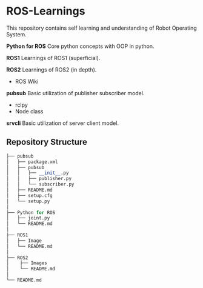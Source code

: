 # ROS-Learnings
This repository contains self learning and understanding of Robot Operating System.

**Python for ROS**
Core python concepts with OOP in python.

**ROS1**
Learnings of ROS1 (superficial).

**ROS2**
Learnings of ROS2 (in depth).

- ROS Wiki

**pubsub**
Basic utilization of publisher subscriber model.

- rclpy
- Node class

**srvcli**
Basic utilization of server client model.

## Repository Structure
```python
├── pubsub
│   ├── package.xml
│   ├── pubsub
│   │   ├── __init__.py
│   │   ├── publisher.py
│   │   └── subscriber.py
│   ├── README.md
│   ├── setup.cfg
│   └── setup.py
│
├── Python for ROS
│   ├── joint.py
│   └── README.md
│
├── ROS1
│   ├── Image
│   └── README.md
│
├── ROS2
│    ├── Images
│    └── README.md
│
└── README.md

```